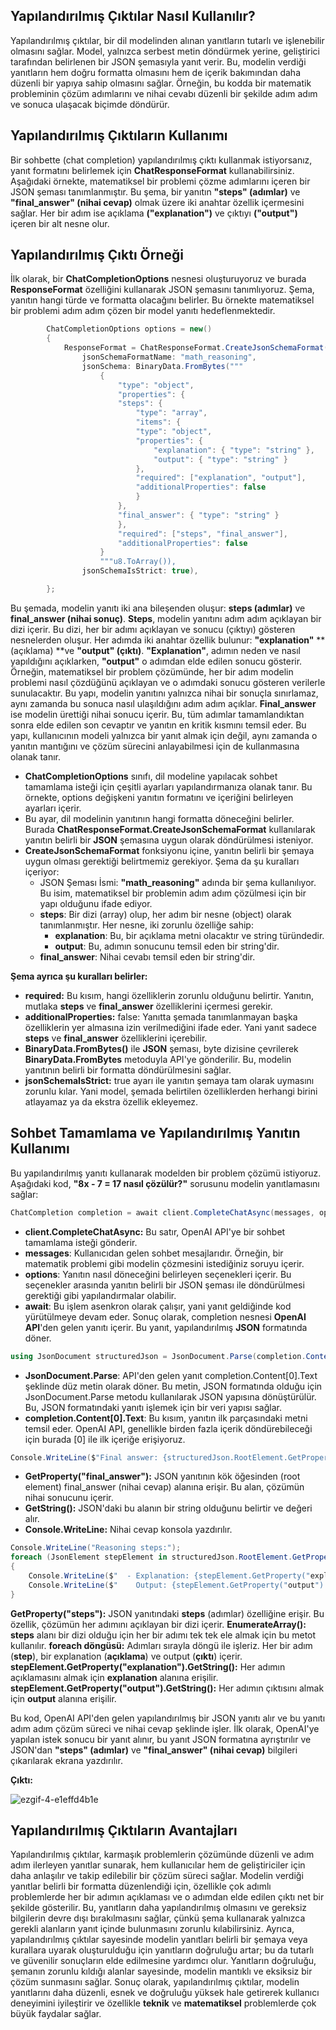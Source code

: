 ## Yapılandırılmış Çıktılar Nasıl Kullanılır?

Yapılandırılmış çıktılar, bir dil modelinden alınan yanıtların tutarlı ve işlenebilir olmasını sağlar. Model, yalnızca serbest metin döndürmek yerine, geliştirici tarafından belirlenen bir JSON şemasıyla yanıt verir. Bu, modelin verdiği yanıtların hem doğru formatta olmasını hem de içerik bakımından daha düzenli bir yapıya sahip olmasını sağlar. Örneğin, bu kodda bir matematik probleminin çözüm adımlarını ve nihai cevabı düzenli bir şekilde adım adım ve sonuca ulaşacak biçimde döndürür.

## Yapılandırılmış Çıktıların Kullanımı
Bir sohbette (chat completion) yapılandırılmış çıktı kullanmak istiyorsanız, yanıt formatını belirlemek için **ChatResponseFormat** kullanabilirsiniz. Aşağıdaki örnekte, matematiksel bir problemi çözme adımlarını içeren bir JSON şeması tanımlanmıştır. Bu şema, bir yanıtın **"steps" (adımlar)** ve **"final_answer" (nihai cevap)** olmak üzere iki anahtar özellik içermesini sağlar. Her bir adım ise açıklama **("explanation")** ve çıktıyı **("output")** içeren bir alt nesne olur.


## Yapılandırılmış Çıktı Örneği

İlk olarak, bir **ChatCompletionOptions** nesnesi oluşturuyoruz ve burada **ResponseFormat** özelliğini kullanarak JSON şemasını tanımlıyoruz. Şema, yanıtın hangi türde ve formatta olacağını belirler. Bu örnekte matematiksel bir problemi adım adım çözen bir model yanıtı hedeflenmektedir.

```csharp
        ChatCompletionOptions options = new()
        {
            ResponseFormat = ChatResponseFormat.CreateJsonSchemaFormat(
                jsonSchemaFormatName: "math_reasoning",
                jsonSchema: BinaryData.FromBytes("""
                    {
                        "type": "object",
                        "properties": {
                        "steps": {
                            "type": "array",
                            "items": {
                            "type": "object",
                            "properties": {
                                "explanation": { "type": "string" },
                                "output": { "type": "string" }
                            },
                            "required": ["explanation", "output"],
                            "additionalProperties": false
                            }
                        },
                        "final_answer": { "type": "string" }
                        },
                        "required": ["steps", "final_answer"],
                        "additionalProperties": false
                    }
                    """u8.ToArray()),
                jsonSchemaIsStrict: true),

        };
```
Bu şemada, modelin yanıtı iki ana bileşenden oluşur: **steps (adımlar)** ve **final_answer (nihai sonuç)**. **Steps**, modelin yanıtını adım adım açıklayan bir dizi içerir. Bu dizi, her bir adımı açıklayan ve sonucu (çıktıyı) gösteren nesnelerden oluşur. Her adımda iki anahtar özellik bulunur: **"explanation"** **(açıklama) **ve **"output" (çıktı)**. **"Explanation"**, adımın neden ve nasıl yapıldığını açıklarken, **"output"** o adımdan elde edilen sonucu gösterir. Örneğin, matematiksel bir problem çözümünde, her bir adım modelin problemi nasıl çözdüğünü açıklayan ve o adımdaki sonucu gösteren verilerle sunulacaktır. Bu yapı, modelin yanıtını yalnızca nihai bir sonuçla sınırlamaz, aynı zamanda bu sonuca nasıl ulaşıldığını adım adım açıklar. **Final_answer** ise modelin ürettiği nihai sonucu içerir. Bu, tüm adımlar tamamlandıktan sonra elde edilen son cevaptır ve yanıtın en kritik kısmını temsil eder. Bu yapı, kullanıcının modeli yalnızca bir yanıt almak için değil, aynı zamanda o yanıtın mantığını ve çözüm sürecini anlayabilmesi için de kullanmasına olanak tanır.

* **ChatCompletionOptions** sınıfı, dil modeline yapılacak sohbet tamamlama isteği için çeşitli ayarları yapılandırmanıza olanak tanır. Bu örnekte, options değişkeni yanıtın formatını ve içeriğini belirleyen ayarları içerir.
* Bu ayar, dil modelinin yanıtının hangi formatta döneceğini belirler. Burada **ChatResponseFormat.CreateJsonSchemaFormat** kullanılarak yanıtın belirli bir **JSON** şemasına uygun olarak döndürülmesi isteniyor.
* **CreateJsonSchemaFormat** fonksiyonu içine, yanıtın belirli bir şemaya uygun olması gerektiği belirtmemiz gerekiyor. Şema da şu kuralları içeriyor:
    *  JSON Şeması İsmi: **"math_reasoning"** adında bir şema kullanılıyor. Bu isim, matematiksel bir problemin adım adım çözülmesi için bir yapı olduğunu ifade ediyor.
    *  **steps**: Bir dizi (array) olup, her adım bir nesne (object) olarak tanımlanmıştır. Her nesne, iki zorunlu özelliğe sahip:
        * **explanation**: Bu, bir açıklama metni olacaktır ve string türündedir.
        * **output**: Bu, adımın sonucunu temsil eden bir string'dir.
    * **final_answer**: Nihai cevabı temsil eden bir string'dir.

**Şema ayrıca şu kuralları belirler:**
* **required:** Bu kısım, hangi özelliklerin zorunlu olduğunu belirtir. Yanıtın, mutlaka **steps** ve **final_answer** özelliklerini içermesi gerekir.
* **additionalProperties:** false: Yanıtta şemada tanımlanmayan başka özelliklerin yer almasına izin verilmediğini ifade eder. Yani yanıt sadece **steps** ve **final_answer** özelliklerini içerebilir.
* **BinaryData.FromBytes()** ile **JSON** şeması, byte dizisine çevrilerek **BinaryData.FromBytes** metoduyla API'ye gönderilir. Bu, modelin yanıtının belirli bir formatta döndürülmesini sağlar.
* **jsonSchemaIsStrict:** true ayarı ile yanıtın şemaya tam olarak uymasını zorunlu kılar. Yani model, şemada belirtilen özelliklerden herhangi birini atlayamaz ya da ekstra özellik ekleyemez.


## Sohbet Tamamlama ve Yapılandırılmış Yanıtın Kullanımı

Bu yapılandırılmış yanıtı kullanarak modelden bir problem çözümü istiyoruz. Aşağıdaki kod, **"8x - 7 = 17 nasıl çözülür?"** sorusunu modelin yanıtlamasını sağlar:

```csharp
ChatCompletion completion = await client.CompleteChatAsync(messages, options);
```

* **client.CompleteChatAsync:** Bu satır, OpenAI API'ye bir sohbet tamamlama isteği gönderir.
* **messages**: Kullanıcıdan gelen sohbet mesajlarıdır. Örneğin, bir matematik problemi gibi modelin çözmesini istediğiniz soruyu içerir.
* **options**: Yanıtın nasıl döneceğini belirleyen seçenekleri içerir. Bu seçenekler arasında yanıtın belirli bir JSON şeması ile döndürülmesi gerektiği gibi yapılandırmalar olabilir.
* **await**: Bu işlem asenkron olarak çalışır, yani yanıt geldiğinde kod yürütülmeye devam eder.
Sonuç olarak, completion nesnesi **OpenAI API**'den gelen yanıtı içerir. Bu yanıt, yapılandırılmış **JSON** formatında döner.

```csharp
using JsonDocument structuredJson = JsonDocument.Parse(completion.Content[0].Text);
```

* **JsonDocument.Parse**: API'den gelen yanıt completion.Content[0].Text şeklinde düz metin olarak döner. Bu metin, JSON formatında olduğu için JsonDocument.Parse metodu kullanılarak JSON yapısına dönüştürülür. Bu, JSON formatındaki yanıtı işlemek için bir veri yapısı sağlar.
* **completion.Content[0].Text**: Bu kısım, yanıtın ilk parçasındaki metni temsil eder. OpenAI API, genellikle birden fazla içerik döndürebileceği için burada [0] ile ilk içeriğe erişiyoruz.

```csharp
Console.WriteLine($"Final answer: {structuredJson.RootElement.GetProperty("final_answer").GetString()}");
```

* **GetProperty("final_answer"):** JSON yanıtının kök öğesinden (root element) final_answer (nihai cevap) alanına erişir. Bu alan, çözümün nihai sonucunu içerir.
* **GetString():** JSON'daki bu alanın bir string olduğunu belirtir ve değeri alır.
* **Console.WriteLine:** Nihai cevap konsola yazdırılır.

```csharp
Console.WriteLine("Reasoning steps:");
foreach (JsonElement stepElement in structuredJson.RootElement.GetProperty("steps").EnumerateArray())
{
    Console.WriteLine($"  - Explanation: {stepElement.GetProperty("explanation").GetString()}");
    Console.WriteLine($"    Output: {stepElement.GetProperty("output").GetString()}");
}
```

**GetProperty("steps"):** JSON yanıtındaki **steps** (adımlar) özelliğine erişir. Bu özellik, çözümün her adımını açıklayan bir dizi içerir.
**EnumerateArray():** **steps** alanı bir dizi olduğu için her bir adımı tek tek ele almak için bu metot kullanılır.
**foreach döngüsü:** Adımları sırayla döngü ile işleriz. Her bir adım (**step**), bir explanation (**açıklama**) ve output (**çıktı**) içerir.
**stepElement.GetProperty("explanation").GetString():** Her adımın açıklamasını almak için **explanation** alanına erişilir.
**stepElement.GetProperty("output").GetString():** Her adımın çıktısını almak için **output** alanına erişilir.

Bu kod, OpenAI API'den gelen yapılandırılmış bir JSON yanıtı alır ve bu yanıtı adım adım çözüm süreci ve nihai cevap şeklinde işler. İlk olarak, OpenAI'ye yapılan istek sonucu bir yanıt alınır, bu yanıt JSON formatına ayrıştırılır ve JSON'dan **"steps" (adımlar)** ve **"final_answer" (nihai cevap)** bilgileri çıkarılarak ekrana yazdırılır.


**Çıktı:**


![ezgif-4-e1effd4b1e](https://github.com/user-attachments/assets/a0785e65-8608-4e66-9b5e-21d6172732fb)



## Yapılandırılmış Çıktıların Avantajları

Yapılandırılmış çıktılar, karmaşık problemlerin çözümünde düzenli ve adım adım ilerleyen yanıtlar sunarak, hem kullanıcılar hem de geliştiriciler için daha anlaşılır ve takip edilebilir bir çözüm süreci sağlar. Modelin verdiği yanıtlar belirli bir formatta düzenlendiği için, özellikle çok adımlı problemlerde her bir adımın açıklaması ve o adımdan elde edilen çıktı net bir şekilde gösterilir. Bu, yanıtların daha yapılandırılmış olmasını ve gereksiz bilgilerin devre dışı bırakılmasını sağlar, çünkü şema kullanarak yalnızca gerekli alanların yanıt içinde bulunmasını zorunlu kılabilirsiniz. Ayrıca, yapılandırılmış çıktılar sayesinde modelin yanıtları belirli bir şemaya veya kurallara uyarak oluşturulduğu için yanıtların doğruluğu artar; bu da tutarlı ve güvenilir sonuçların elde edilmesine yardımcı olur. Yanıtların doğruluğu, şemanın zorunlu kıldığı alanlar sayesinde, modelin mantıklı ve eksiksiz bir çözüm sunmasını sağlar. Sonuç olarak, yapılandırılmış çıktılar, modelin yanıtlarını daha düzenli, esnek ve doğruluğu yüksek hale getirerek kullanıcı deneyimini iyileştirir ve özellikle **teknik** ve **matematiksel** problemlerde çok büyük faydalar sağlar.









